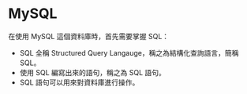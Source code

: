 # MySQL

在使用 MySQL 這個資料庫時，首先需要掌握 SQL：

- SQL 全稱 Structured Query Langauge，稱之為結構化查詢語言，簡稱 SQL。
- 使用 SQL 編寫出來的語句，稱之為 SQL 語句。
- SQL 語句可以用來對資料庫進行操作。
